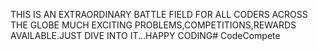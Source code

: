 THIS IS AN EXTRAORDINARY BATTLE FIELD FOR ALL CODERS ACROSS THE GLOBE
MUCH EXCITING PROBLEMS,COMPETITIONS,REWARDS AVAILABLE.JUST DIVE INTO IT...HAPPY CODING# CodeCompete
